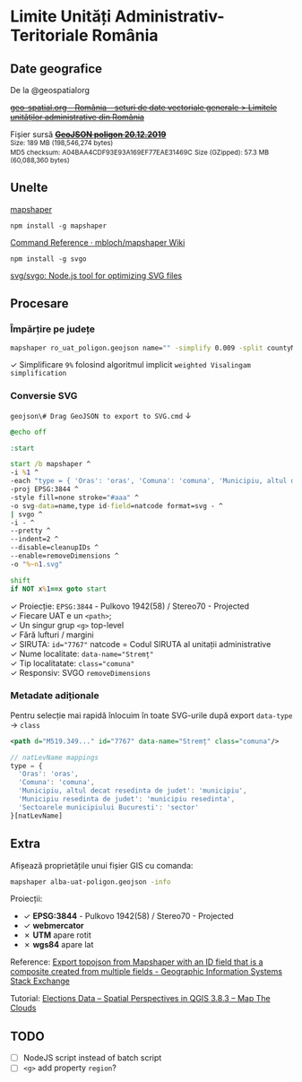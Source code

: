 # Limite Unități Administrativ-Teritoriale România

## Date geografice

De la @geospatialorg

~~[geo-spatial.org - România - seturi de date vectoriale generale > Limitele unităților administrative din România](http://www.geo-spatial.org/download/romania-seturi-vectoriale#uat)~~

Fișier sursă ~~[**GeoJSON poligon 20.12.2019**](http://www.geo-spatial.org/file_download/29535)~~  
<small>Size: 189 MB (198,546,274 bytes)</small>  
<small>MD5 checksum: A04BAA4CDF93E93A169EF77EAE31469C</small>
<small>Size (GZipped): 57.3 MB (60,088,360 bytes)</small>  

## Unelte

[mapshaper](https://mapshaper.org/)

`npm install -g mapshaper`

[Command Reference · mbloch/mapshaper Wiki](https://github.com/mbloch/mapshaper/wiki/Command-Reference)

`npm install -g svgo`

[svg/svgo: Node.js tool for optimizing SVG files](https://github.com/svg/svgo)

## Procesare

### Împărțire pe județe

```bat
mapshaper ro_uat_poligon.geojson name="" -simplify 0.009 -split countyMn -o format=geojson
```

✓ Simplificare `9%` folosind algoritmul implicit `weighted Visalingam simplification`

### Conversie SVG

`geojson\# Drag GeoJSON to export to SVG.cmd` ↓

```bat
@echo off

:start

start /b mapshaper ^
-i %1 ^
-each "type = { 'Oras': 'oras', 'Comuna': 'comuna', 'Municipiu, altul decat resedinta de judet': 'municipiu', 'Municipiu resedinta de judet': 'municipiu resedinta', 'Sectoarele municipiului Bucuresti': 'sector'}[natLevName]" ^
-proj EPSG:3844 ^
-style fill=none stroke="#aaa" ^
-o svg-data=name,type id-field=natcode format=svg - ^
| svgo ^
-i - ^
--pretty ^
--indent=2 ^
--disable=cleanupIDs ^
--enable=removeDimensions ^
-o "%~n1.svg"

shift
if NOT x%1==x goto start

```

✓ Proiecție: `EPSG:3844` - Pulkovo 1942(58) / Stereo70 - Projected  
✓ Fiecare UAT e un `<path>`;  
✓ Un singur grup `<g>` top-level  
✓ Fără lufturi / margini  
✓ SIRUTA: `id="7767"` natcode = Codul SIRUTA al unitații administrative  
✓ Nume localitate: `data-name="Stremț"`  
✓ Tip localitatate: `class="comuna"`  
✓ Responsiv: SVGO `removeDimensions`  

### Metadate adiționale

Pentru selecție mai rapidă înlocuim în toate SVG-urile după export `data-type` → `class`

```xml
<path d="M519.349..." id="7767" data-name="Stremț" class="comuna"/>
```

```js
// natLevName mappings
type = {
  'Oras': 'oras',
  'Comuna': 'comuna',
  'Municipiu, altul decat resedinta de judet': 'municipiu',
  'Municipiu resedinta de judet': 'municipiu resedinta',
  'Sectoarele municipiului Bucuresti': 'sector'
}[natLevName]
```

## Extra

Afișează proprietățile unui fișier GIS cu comanda: 

```sh
mapshaper alba-uat-poligon.geojson -info
```

Proiecții:

- ✓ **EPSG:3844** - Pulkovo 1942(58) / Stereo70 - Projected
- ✓ **webmercator**
- ✗ **UTM** apare rotit
- ✗ **wgs84** apare lat

Reference: [Export topojson from Mapshaper with an ID field that is a composite created from multiple fields - Geographic Information Systems Stack Exchange](https://gis.stackexchange.com/questions/233438/export-topojson-from-mapshaper-with-an-id-field-that-is-a-composite-created-from)

Tutorial: [Elections Data – Spatial Perspectives in QGIS 3.8.3 – Map The Clouds](https://blog.maptheclouds.com/tutorials/spatial-perspective-elections)

## TODO

- [ ] NodeJS script instead of batch script
- [ ] `<g>` add property `region`?

<!-- 
```css
.comuna { fill: aliceblue }
.oras { fill: hotpink }
.municipiu { fill: rebeccapurple }
.resedinta { fill: red }
.sector { fill: bisque }
```
-->
